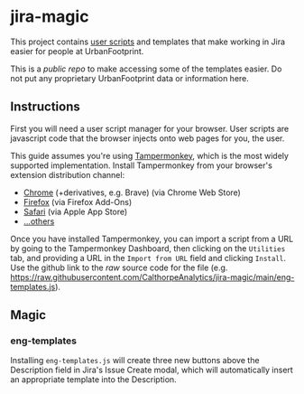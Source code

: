 # jira-magic

This project contains [user scripts](https://en.wikipedia.org/wiki/Userscript)
and templates that make working in Jira easier for people at UrbanFootprint.

This is a _public repo_ to make accessing some of the templates easier. Do not
put any proprietary UrbanFootprint data or information here.

## Instructions

First you will need a user script manager for your browser. User scripts are 
javascript code that the browser injects onto web pages for you, the user.

This guide assumes you're using [Tampermonkey](https://www.tampermonkey.net/),
which is the most widely supported implementation. Install Tampermonkey from
your browser's extension distribution channel:

* [Chrome](https://chrome.google.com/webstore/detail/tampermonkey/dhdgffkkebhmkfjojejmpbldmpobfkfo)
  (+derivatives, e.g. Brave) (via Chrome Web Store)
* [Firefox](https://addons.mozilla.org/en-US/firefox/addon/tampermonkey/)
  (via Firefox Add-Ons)
* [Safari](https://apps.apple.com/app/apple-store/id1482490089?pt=117945903&ct=tm.net&mt=8)
  (via Apple App Store)
* [...others](https://www.tampermonkey.net/)

Once you have installed Tampermonkey, you can import a script from a URL by going 
to the Tampermonkey Dashboard, then clicking on the `Utilities` tab, and providing
a URL in the `Import from URL` field and clicking `Install`. Use the github link
to the *raw* source code for the file 
(e.g. https://raw.githubusercontent.com/CalthorpeAnalytics/jira-magic/main/eng-templates.js).

## Magic

### eng-templates

Installing `eng-templates.js` will create three new buttons above the Description field 
in Jira's Issue Create modal, which will automatically insert an appropriate template 
into the Description.


